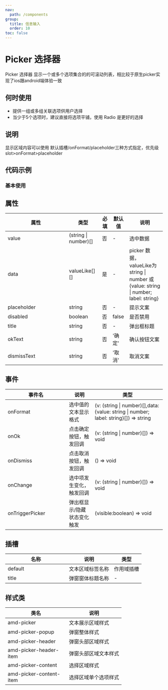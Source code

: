 ```yaml
---
nav:
  path: /components
group:
  title: 信息输入
  order: 10
toc: false
---
```

# Picker 选择器
Picker 选择器	显示一个或多个选项集合的的可滚动列表，相比较于原生picker实现了ios跟android端体验一致
## 何时使用
- 提供一组或多组关联选项供用户选择
- 当少于5个选项时，建议直接将选项平铺，使用 Radio 是更好的选择

## 说明
显示区域内容可以使用 默认插槽/onFormat/placeholder三种方式指定，优先级slot>onFormat>placeholder
## 代码示例
### 基本使用
<code src='../../demo/pages/Picker'></code>



## 属性
| 属性 | 类型 | 必填 | 默认值 | 说明 |
| -----|-----|-----|-----|----- |
| value | (string &#124; number)[] | 否 | - | 选中数据 |
| data | valueLike[][]| 是 | - | picker 数据，valueLike为 string &#124; number 或<br> {value: string &#124; number; label: string} |
| placeholder | string | 否 | - | 提示文案 |
| disabled | boolean | 否 | false | 是否禁用 |
| title | string | 否 | - | 弹出框标题 |
| okText | string | 否 | '确定' | 确认按钮文案 |
| dismissText | string | 否 | '取消' | 取消文案 |

## 事件
| 事件名 | 说明 | 类型 |
| -----|-----|-----|
| onFormat | 选中值的文本显示格式 | (v: (string &#124; number)[],data: {value: string &#124; number; label: string}[]) => string |
| onOk | 点击确定按钮，触发回调 | (v: (string &#124; number)[]) => void |
| onDismiss | 点击取消按钮，触发回调 | () => void |
| onChange | 选中项发生变化，触发回调 | (v: (string &#124; number)[]) => void |
| onTriggerPicker | 弹出框显示/隐藏状态变化触发 | (visible:boolean) => void |

## 插槽
| 名称 | 说明 | 类型 |
| -----|-----|-----|
| default | 文本区域标签名称 | 作用域插槽 |
| title | 弹窗窗体标题名称 |  - |


## 样式类
| 类名 | 说明 |
| -----|-----|
| amd-picker | 文本展示区域样式 |
| amd-picker-popup | 弹窗整体样式 |
| amd-picker-header | 弹窗头部区域样式 |
| amd-picker-header-item | 弹窗头部区域文本样式 |
| amd-picker-content | 选择区域样式 |
| amd-picker-content-item | 选择区域单个选项样式 |


<style> 
table th:first-of-type { width: 180px; } 
.__dumi-default-layout-content article table:first-of-type th:nth-of-type(2)  {
    width: 140px
} 
.__dumi-default-layout-content article table:first-of-type th:nth-of-type(3)  {
    width: 30px
} 
.__dumi-default-layout-content article table:first-of-type th:nth-of-type(4)  {
    width: 50px
} 

</style> 